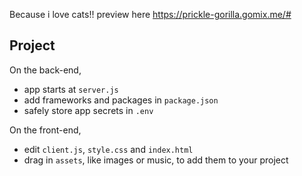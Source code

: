 Because i love cats!!
preview here https://prickle-gorilla.gomix.me/#


Project
------------

On the back-end,
- app starts at `server.js`
- add frameworks and packages in `package.json`
- safely store app secrets in `.env`

On the front-end,
- edit `client.js`, `style.css` and `index.html`
- drag in `assets`, like images or music, to add them to your project
